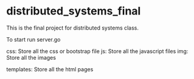 # distributed_systems_final
This is the final project for distributed systems class. 

To start run server.go 

css:
Store all the css or bootstrap file 
js:
Store all the javascript files
img:
Store all the images

templates:
Store all the html pages